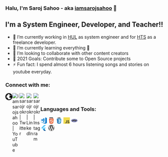 ### Halu, I'm Saroj Sahoo - aka [iamsarojsahoo][website] 👋

## I'm a System Engineer, Developer, and Teacher!!

- 🔭 I’m currently working in [HUL] as system engineer and for [HTS] as a freelance developer.
- 🌱 I’m currently learning everything 🤣
- 👯 I’m looking to collaborate with other content creators
- 🥅 2021 Goals: Contribute some to Open Source projects
- ⚡ Fun fact: I spend almost 6 hours listening songs and stories on youtube everyday.


### Connect with me:

[<img align="left" alt="iamsarojsahoo" width="22px" src="https://raw.githubusercontent.com/iconic/open-iconic/master/svg/globe.svg" />][website]
[<img align="left" alt="iamsarojsahoo | YouTube" width="22px" src="https://cdn.jsdelivr.net/npm/simple-icons@v3/icons/youtube.svg" />][youtube]
[<img align="left" alt="sarojrokr | Twitter" width="22px" src="https://cdn.jsdelivr.net/npm/simple-icons@v3/icons/twitter.svg" />][twitter]
[<img align="left" alt="sarojrokr | LinkedIn" width="22px" src="https://cdn.jsdelivr.net/npm/simple-icons@v3/icons/linkedin.svg" />][linkedin]
[<img align="left" alt="sarojrokr | Instagram" width="22px" src="https://cdn.jsdelivr.net/npm/simple-icons@v3/icons/instagram.svg" />][instagram]

<br />

### Languages and Tools:

<code><img height="20" src="https://raw.githubusercontent.com/github/explore/80688e429a7d4ef2fca1e82350fe8e3517d3494d/topics/visual-studio-code/visual-studio-code.png"></code>
<code><img height="20" src="https://raw.githubusercontent.com/github/explore/80688e429a7d4ef2fca1e82350fe8e3517d3494d/topics/html/html.png"></code>
<code><img height="20" src="https://raw.githubusercontent.com/github/explore/80688e429a7d4ef2fca1e82350fe8e3517d3494d/topics/css/css.png"></code>
<code><img height="20" src="https://raw.githubusercontent.com/github/explore/80688e429a7d4ef2fca1e82350fe8e3517d3494d/topics/javascript/javascript.png"></code>
<code><img height="20" src="https://raw.githubusercontent.com/github/explore/ccc16358ac4530c6a69b1b80c7223cd2744dea83/topics/php/php.png"></code>  
<code><img height="20" src="https://raw.githubusercontent.com/github/explore/80688e429a7d4ef2fca1e82350fe8e3517d3494d/topics/flutter/flutter.png"></code>
<code><img height="20" src="https://raw.githubusercontent.com/github/explore/80688e429a7d4ef2fca1e82350fe8e3517d3494d/topics/wordpress/wordpress.png"></code>  


<br />
<br />

[website]: https://sarojsahoo.online
[twitter]: https://twitter.com/sarojrokr
[youtube]: https://www.youtube.com/channel/UCnWiKSQmcYUn5iviy6qRPvg
[instagram]: https://instagram.com/sarojrokr
[linkedin]: https://linkedin.com/in/sarojrokr
[HTS]: http://htspetrochem.com/
[HUL]: https://www.hul.co.in/
